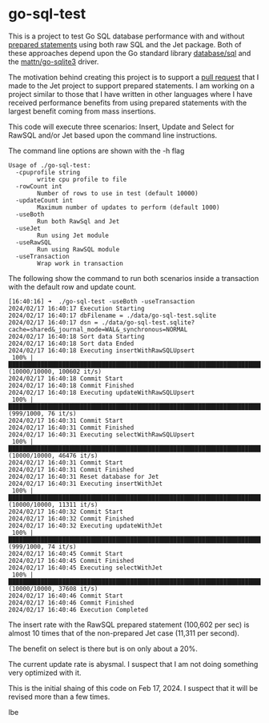 # go-sql-test
This is a project to test Go SQL database performance with and without 
[prepared statements](https://go.dev/doc/database/prepared-statements)
using both raw SQL and the Jet package.  Both of these approaches depend upon the Go standard
library [database/sql](https://pkg.go.dev/database/sql) and the 
[mattn/go-sqlite3](https://pkg.go.dev/github.com/mattn/go-sqlite3) driver.

The motivation behind creating this project is to support a 
[pull request](https://github.com/go-jet/jet/issues/322) that I made to the 
Jet project to support prepared statements.  I am working on a project similar to those that
I have written in other languages where I have received performance benefits from using prepared 
statements with the largest benefit coming from mass insertions.

This code will execute three scenarios: Insert, Update and Select for RawSQL and/or Jet based upon
the command line instructions.

The command line options are shown with the -h flag
```console
Usage of ./go-sql-test:
  -cpuprofile string
    	write cpu profile to file
  -rowCount int
    	Number of rows to use in test (default 10000)
  -updateCount int
    	Maximum number of updates to perform (default 1000)
  -useBoth
    	Run both RawSql and Jet
  -useJet
    	Run using Jet module
  -useRawSQL
    	Run using RawSQL module
  -useTransaction
    	Wrap work in transaction
```


The following show the command to run both scenarios inside a transaction with the default row and update count.
```console
[16:40:16] ➜  ./go-sql-test -useBoth -useTransaction
2024/02/17 16:40:17 Execution Starting
2024/02/17 16:40:17 dbFilename = ./data/go-sql-test.sqlite
2024/02/17 16:40:17 dsn = ./data/go-sql-test.sqlite?cache=shared&_journal_mode=WAL&_synchronous=NORMAL
2024/02/17 16:40:18 Sort data Starting
2024/02/17 16:40:18 Sort data Ended
2024/02/17 16:40:18 Executing insertWithRawSQLUpsert
 100% |███████████████████████████████████████████████████████████████████████████████████████████| (10000/10000, 100602 it/s)
2024/02/17 16:40:18 Commit Start
2024/02/17 16:40:18 Commit Finished
2024/02/17 16:40:18 Executing updateWithRawSQLUpsert
 100% |█████████████████████████████████████████████████████████████████████████████████████████████████| (999/1000, 76 it/s)
2024/02/17 16:40:31 Commit Start
2024/02/17 16:40:31 Commit Finished
2024/02/17 16:40:31 Executing selectWithRawSQLUpsert
 100% |████████████████████████████████████████████████████████████████████████████████████████████| (10000/10000, 46476 it/s)
2024/02/17 16:40:31 Commit Start
2024/02/17 16:40:31 Commit Finished
2024/02/17 16:40:31 Reset database for Jet
2024/02/17 16:40:31 Executing insertWithJet
 100% |████████████████████████████████████████████████████████████████████████████████████████████| (10000/10000, 11311 it/s)
2024/02/17 16:40:32 Commit Start
2024/02/17 16:40:32 Commit Finished
2024/02/17 16:40:32 Executing updateWithJet
 100% |█████████████████████████████████████████████████████████████████████████████████████████████████| (999/1000, 74 it/s)
2024/02/17 16:40:45 Commit Start
2024/02/17 16:40:45 Commit Finished
2024/02/17 16:40:45 Executing selectWithJet
 100% |████████████████████████████████████████████████████████████████████████████████████████████| (10000/10000, 37608 it/s)
2024/02/17 16:40:46 Commit Start
2024/02/17 16:40:46 Commit Finished
2024/02/17 16:40:46 Execution Completed
```

The insert rate with the RawSQL prepared statement (100,602 per sec) is almost 10 times that of the non-prepared Jet case (11,311 per second).

The benefit on select is there but is on only about a 20%.

The current update rate is abysmal.  I suspect that I am not doing something very optimized with it.

This is the initial shaing of this code on Feb 17, 2024.  I suspect that it will be revised more than a few times.

lbe 
